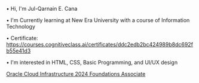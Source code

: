 • Hi, I'm Jul-Qarnain E. Cana

• I'm Currently learning at New Era University with a course of Information Technology

• Certificate: https://courses.cognitiveclass.ai/certificates/ddc2edb2bc424989b8dc692fb55e41d3

• I'm interested in HTML, CSS, Basic Programming, and UI/UX design

[Oracle Cloud Infrastructure 2024 Foundations Associate](https://catalog-education.oracle.com/ords/certview/sharebadge?id=27BAC24AB25AC48A55E108E298C0A16C28116C96572B696D36C8D4AB58A5E1FF&fbclid=IwY2xjawG_KvBleHRuA2FlbQIxMQABHbrg3rzqPqYBwzeR9oLQcRc0fffBjWS1iNc9Tngdcmf9yhu8n0uhWzFNSg_aem_kh79uPfvRorfRUpYoZm6Dg)
